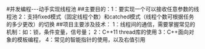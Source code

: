 #并发编程---动手实现线程池
##主要目的：1：要实现一个可以接收任意参数的线程池
          2：支持fixed模式（固定线程个数）和catched模式（线程个数可根据任务的多少更改）的切换
##项目主要涉及技术：
          1：线程间的通信，需要掌握常见的机制：如：锁，条件变量，信号量；
          2：C++11 thread库的使用
          3：C++面向对象的模板编程，
          4：常见的智能指针的使用，以及右值引用
